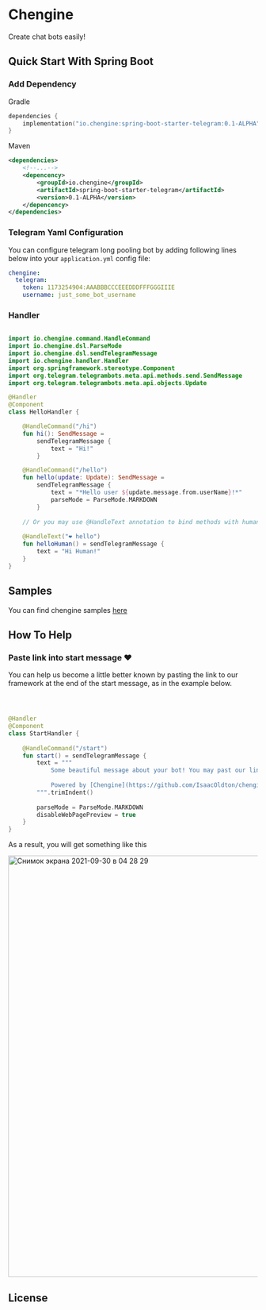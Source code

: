 # Chengine

Create chat bots easily!

## Quick Start With Spring Boot

### Add Dependency

Gradle
```kotlin
dependencies {
    implementation("io.chengine:spring-boot-starter-telegram:0.1-ALPHA")
}
```

Maven
```xml
<dependencies>
    <!--...-->
    <depencency>
        <groupId>io.chengine</groupId>
        <artifactId>spring-boot-starter-telegram</artifactId>
        <version>0.1-ALPHA</version>
    </depencency>
</dependencies>
```
### Telegram Yaml Configuration

You can configure telegram long pooling bot by adding following lines below into your `application.yml` config file:

```yaml
chengine:
  telegram:
    token: 1173254904:AAABBBCCCEEEDDDFFFGGGIIIE
    username: just_some_bot_username
```

### Handler

```kotlin

import io.chengine.command.HandleCommand
import io.chengine.dsl.ParseMode
import io.chengine.dsl.sendTelegramMessage
import io.chengine.handler.Handler
import org.springframework.stereotype.Component
import org.telegram.telegrambots.meta.api.methods.send.SendMessage
import org.telegram.telegrambots.meta.api.objects.Update

@Handler
@Component
class HelloHandler {

    @HandleCommand("/hi")
    fun hi(): SendMessage =
        sendTelegramMessage {
            text = "Hi!"
        }

    @HandleCommand("/hello")
    fun hello(update: Update): SendMessage =
        sendTelegramMessage {
            text = "*Hello user ${update.message.from.userName}!*"
            parseMode = ParseMode.MARKDOWN
        }
    
    // Or you may use @HandleText annotation to bind methods with human readable text
    
    @HandleText("❤️ hello")
    fun helloHuman() = sendTelegramMessage {
        text = "Hi Human!"
    }
}

```



## Samples

You can find chengine samples [here](https://github.com/mikheevshow/chengine-samples)

## How To Help

### Paste link into start message ❤️


You can help us become a little better known by pasting the link to our framework at the end of the start message, as in the example below.

```kotlin



@Handler
@Component
class StartHandler {
    
    @HandleCommand("/start")
    fun start() = sendTelegramMessage {
        text = """
            Some beautiful message about your bot! You may past our link at the end of */start* message
            
            Powered by [Chengine](https://github.com/IsaacOldton/chengine)
        """.trimIndent()
        
        parseMode = ParseMode.MARKDOWN
        disableWebPagePreview = true
    }
}

```

As a result, you will get something like this

<img width="849" alt="Снимок экрана 2021-09-30 в 04 28 29" src="https://user-images.githubusercontent.com/10999015/135370774-363b823b-fd22-401c-9742-b9bc5f6460b1.png">

## License

```
```
